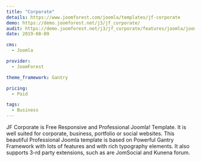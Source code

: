 ```yaml
---
title: "Corporate"
details: https://www.joomforest.com/joomla/templates/jf-corporate
demo: https://demo.joomforest.net/j3/jf_corporate/
audit: https://demo.joomforest.net/j3/jf_corporate/features/joomla/joomla-article/category-blog
date: 2019-08-09

cms: 
  - Joomla

provider:
  - JoomForest

theme_framework: Gantry

pricing:
  - Paid

tags:
  - Business
---
```


JF Corporate is Free Responsive and Professional Joomla! Template. It is well suited for corporate, business, portfolio or social websites.
This beautiful Professional Joomla template is based on Powerful Gantry Framework with lots of features and with rich typography elements.
It also supports 3-rd party extensions, such as are JomSocial and Kunena forum.
